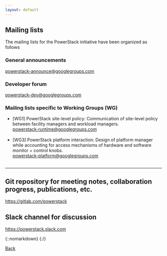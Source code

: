 ```yaml
---
layout: default
---
```


<h2> Mailing lists </h2>
The mailing lists for the PowerStack initiative have been organized as follows

<h3> General announcements </h3> <a href="mailto:powerstack-announce@googlegroups.com">powerstack-announce@googlegroups.com</a>
<h3> Developer forum </h3> <a href="powerstack-dev@googlegroups.com">powerstack-dev@googlegroups.com</a> 

<h3> Mailing lists specific to Working Groups (WG) </h3>
<ul> 
    <li> [WG1] PowerStack site-level policy: Communication of site-level policy between facility managers and workload managers.<br>
            <a href="mailto:powerstack-sitepolicy@googlegroups.com>powerstack-sitepolicy@googlegroups.com</a> </li><br> 
    <li> [WG2] PowerStack Adaptive/Runtime control: Interoperability between workload managers, job managers, and platform managers. <br>
            <a href="mailto:powerstack-runtime@googlegroups.com">powerstack-runtime@googlegroups.com</a></li><br>
    <li> [WG3] PowerStack platform interaction: Design of platform manager while accounting for access mechanisms of hardware and software monitor + control knobs.<br>
            <a href="mailto:powerstack-platform@googlegroups.com">powerstack-platform@googlegroups.com</a></li><br>
</ul>

<hr>
<h2> Git repository for meeting notes, collaboration progress, publications, etc. </h2>
<a href="https://gitlab.com/powerstack">https://gitlab.com/powerstack</a>

<h2> Slack channel for discussion</h2>
<a href="https://powerstack.slack.com">https://powerstack.slack.com</a>

{::nomarkdown}
{:/}


[Back](./)
